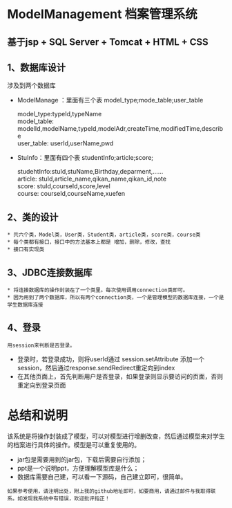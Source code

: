 # ModelManagement 档案管理系统
## 基于jsp + SQL Server + Tomcat + HTML + CSS
## 1、数据库设计 
   涉及到两个数据库
   * ModelManage ：里面有三个表 model_type;mode_table;user_table 
   
       model_type:typeId,typeName   
       model_table: modelId,modelName,typeId,modelAdr,createTime,modifiedTime,describe      
       user_table: userId,userName,pwd

   * StuInfo：里面有四个表 studentInfo;article;score;    
   
       studehtInfo:stuId,stuName,Birthday,deparment,……       
       article: stuId,article_name,qikan_name,qikan_id,note      
       score: stuId,courseId,score,level      
       course: courseId,courseName,xuefen

## 2、类的设计     
    * 共六个类，Model类，User类，Student类，article类，score类，course类     
    * 每个类都有接口，接口中的方法基本上都是 增加，删除，修改，查找     
    * 接口有实现类
    
## 3、JDBC连接数据库     
    * 将连接数据库的操作封装在了一个类里。每次使用调用connection类即可。        
    * 因为用到了两个数据库，所以有两个connection类，一个是管理模型的数据库连接，一个是学生数据库连接
    
## 4、登录    
    用session来判断是否登录。    
* 登录时，若登录成功，则将userId通过 session.setAttribute 添加一个session，然后通过response.sendRedirect重定向到index
* 在其他页面上，首先判断用户是否登录，如果登录则显示要访问的页面，否则重定向到登录页面
  
# 总结和说明
  该系统是将操作封装成了模型，可以对模型进行增删改查，然后通过模型来对学生的档案进行具体的操作。模型是可以重复使用的。    
 * jar包是需要用到的jar包，下载后需要自行添加；        
 * ppt是一个说明ppt，方便理解模型库是什么；    
 * 数据库需要自己建，可以看一下源码，自己建立即可，很简单。
 

`如果参考使用，请注明出处，附上我的github地址即可，如要商用，请通过邮件与我取得联系。如发现我系统中有错误，欢迎批评指正！`
